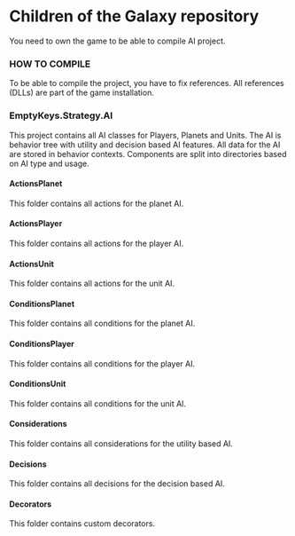 # Children of the Galaxy repository

You need to own the game to be able to compile AI project.

### HOW TO COMPILE

To be able to compile the project, you have to fix references. All references (DLLs) are part of the game installation.

### EmptyKeys.Strategy.AI

This project contains all AI classes for Players, Planets and Units. The AI is behavior tree with utility and decision based AI features. All data for the AI are stored in behavior contexts. Components are split into directories based on AI type and usage.

#### ActionsPlanet
This folder contains all actions for the planet AI.
#### ActionsPlayer
This folder contains all actions for the player AI.
#### ActionsUnit
This folder contains all actions for the unit AI.
#### ConditionsPlanet
This folder contains all conditions for the planet AI.
#### ConditionsPlayer
This folder contains all conditions for the player AI.
#### ConditionsUnit
This folder contains all conditions for the unit AI.
#### Considerations
This folder contains all considerations for the utility based AI.
#### Decisions
This folder contains all decisions for the decision based AI.
#### Decorators
This folder contains custom decorators.

